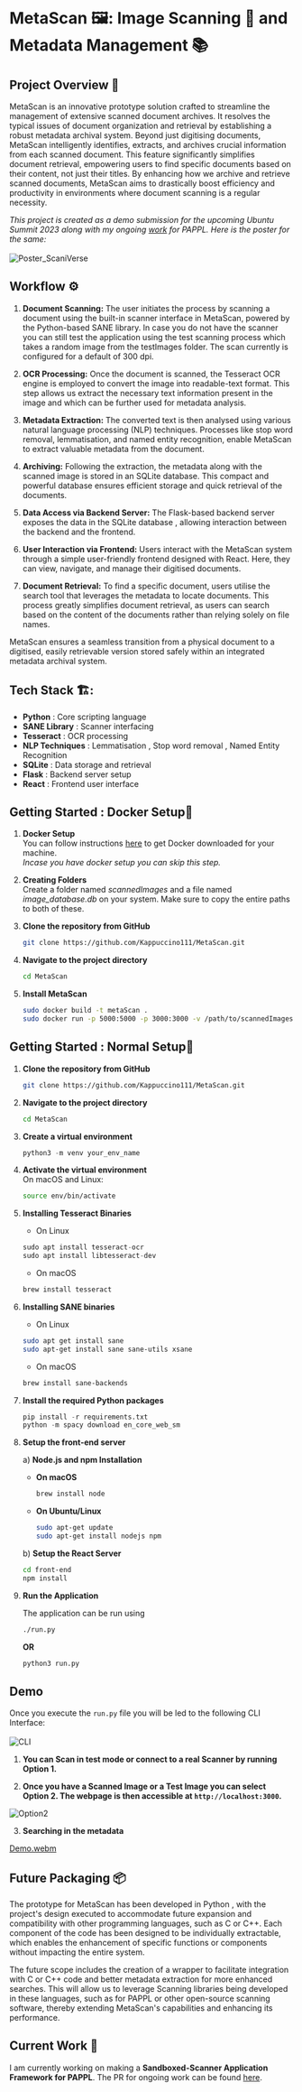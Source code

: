 # MetaScan 🖼️: Image Scanning 📸 and Metadata Management 📚

## Project Overview 🎯

MetaScan is an innovative prototype solution crafted to streamline the management of extensive scanned document archives. It resolves the typical issues of document organization and retrieval by establishing a robust metadata archival system. Beyond just digitising documents, MetaScan intelligently identifies, extracts, and archives crucial information from each scanned document. This feature significantly simplifies document retrieval, empowering users to find specific documents based on their content, not just their titles. By enhancing how we archive and retrieve scanned documents, MetaScan aims to drastically boost efficiency and productivity in environments where document scanning is a regular necessity.

*This project is created as a demo submission for the upcoming Ubuntu Summit 2023 along with my ongoing [work](https://github.com/michaelrsweet/pappl/pull/249) for PAPPL. Here is the poster for the same:* <br><br>
![Poster_ScaniVerse](https://github.com/Kappuccino111/MetaScan/assets/120595108/abfeb22a-f365-49e5-9b3b-f8be621b2064)


## Workflow ⚙️

1) **Document Scanning:** The user initiates the process by scanning a document using the built-in scanner interface in MetaScan, powered by the Python-based SANE library. In case you do not have the scanner you can still test the application using the test scanning process which takes a random image from the testImages folder. The scan currently is configured for a default of 300 dpi.

2) **OCR Processing:** Once the document is scanned, the Tesseract OCR engine is employed to convert the image into readable-text format. This step allows us extract the necessary text information present in the image and which can be further used for metadata analysis.

3) **Metadata Extraction:** The converted text is then analysed using various natural language processing (NLP) techniques. Processes like stop word removal, lemmatisation, and named entity recognition, enable MetaScan to extract valuable metadata from the document.

4) **Archiving:** Following the extraction, the metadata along with the scanned image is stored in an SQLite database. This compact and powerful database ensures efficient storage and quick retrieval of the documents.

5) **Data Access via Backend Server:** The Flask-based backend server exposes the data in the SQLite database , allowing interaction between the backend and the frontend.

6) **User Interaction via Frontend:** Users interact with the MetaScan system through a simple user-friendly frontend designed with React. Here, they can view, navigate, and manage their digitised documents.

7) **Document Retrieval:** To find a specific document, users utilise the search tool that leverages the metadata to locate documents. This process greatly simplifies document retrieval, as users can search based on the content of the documents rather than relying solely on file names.

MetaScan ensures a seamless transition from a physical document to a digitised, easily retrievable version stored safely within an integrated metadata archival system.

## Tech Stack 🏗️:

- **Python** : Core scripting language
- **SANE Library** : Scanner interfacing
- **Tesseract** :  OCR processing
- **NLP Techniques** : Lemmatisation , Stop word removal , Named Entity Recognition
- **SQLite** : Data storage and retrieval
- **Flask** : Backend server setup
- **React** : Frontend user interface

## Getting Started : Docker Setup🚀

1. **Docker Setup** <br>
    You can follow instructions [here](https://docs.docker.com/desktop/) to get Docker downloaded for your machine. <br>
    *Incase you have docker setup you can skip this step.*

2. **Creating Folders** <br>
    Create a folder named *scannedImages* and a file named *image_database.db* on your system. Make sure to copy the entire paths to both of these.

3. **Clone the repository from GitHub**  <br>
    ```bash
    git clone https://github.com/Kappuccino111/MetaScan.git
    ```
  
4. **Navigate to the project directory**  <br>
    ```bash
    cd MetaScan
    ```
5. **Install MetaScan**<br>
   ```bash
   sudo docker build -t metaScan .
   sudo docker run -p 5000:5000 -p 3000:3000 -v /path/to/scannedImages:/app/scannedImages -v /path/to/image_database.db:/app/image_database.db -it metaScan
   ```

## Getting Started : Normal Setup🚀

1. **Clone the repository from GitHub**  <br>
    ```bash
    git clone https://github.com/Kappuccino111/MetaScan.git
    ```
  
2. **Navigate to the project directory**  <br>
    ```bash
    cd MetaScan
    ```
  
3. **Create a virtual environment** <br>
    ```python
    python3 -m venv your_env_name
    ```

4. **Activate the virtual environment** <br>
     On macOS and Linux:
     ```bash
     source env/bin/activate 
     ```

5. **Installing Tesseract Binaries** 

    - On Linux
    ```python
    sudo apt install tesseract-ocr
    sudo apt install libtesseract-dev
    ```
     
    -  On macOS
    ```python
    brew install tesseract
    ```

6. **Installing SANE binaries** 

    - On Linux
    ```bash
    sudo apt get install sane
    sudo apt-get install sane sane-utils xsane
    ```
    
    - On macOS
    ```bash
    brew install sane-backends
    ```

7. **Install the required Python packages** 
  
    ```python
    pip install -r requirements.txt
    python -m spacy download en_core_web_sm
    ```

8. **Setup the front-end server** 

    a) **Node.js and npm Installation** 
    
      - **On macOS**
        
        ```bash
        brew install node
        ```
      
      -  **On Ubuntu/Linux**
          
          ```bash
          sudo apt-get update
          sudo apt-get install nodejs npm
          ```
    
    b) **Setup the React Server** 
      ```bash
      cd front-end
      npm install 
      ```

9. **Run the Application** 

    The application can be run using 
    ```bash
    ./run.py
    ```
    
    **OR**
    ```python
    python3 run.py
    ```

## Demo 

Once you execute the `run.py` file you will be led to the following CLI Interface: <br><br>
![CLI](https://github.com/Kappuccino111/MetaScan/assets/120595108/5c853db2-7354-4c2c-9c5a-ff00e0031f0e)

1) **You can Scan in test mode or connect to a real Scanner by running Option 1.**

2) **Once you have a Scanned Image or a Test Image you can select Option 2. The webpage is then accessible at `http://localhost:3000`.**

  ![Option2](https://github.com/Kappuccino111/MetaScan/assets/120595108/8df802f9-03f4-4af0-8750-090392233c96)

3) **Searching in the metadata** 

[Demo.webm](https://github.com/Kappuccino111/MetaScan/assets/120595108/9db3b412-e6b0-4c70-aee8-1b9056ee7e18)



## Future Packaging 📦

The prototype for MetaScan has been developed in Python , with the project's design executed to accommodate future expansion and compatibility with other programming languages, such as C or C++. Each component of the code has been designed to be individually extractable, which enables the enhancement of specific functions or components without impacting the entire system.

The future scope includes the creation of a wrapper to facilitate integration with C or C++ code and better metadata extraction for more enhanced searches. This will allow us to leverage Scanning libraries being developed in these languages, such as for PAPPL or other open-source scanning software, thereby extending MetaScan's capabilities and enhancing its performance.

## Current Work 🚧

I am currently working on making a **Sandboxed-Scanner Application Framework for PAPPL**.
The PR for ongoing work can be found [here](https://github.com/michaelrsweet/pappl/pull/249).
